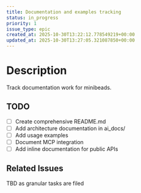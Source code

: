 ```yaml
---
title: Documentation and examples tracking
status: in_progress
priority: 1
issue_type: epic
created_at: 2025-10-30T13:22:12.778549219+00:00
updated_at: 2025-10-30T13:27:05.321087850+00:00
---
```


# Description

Track documentation work for minibeads.

## TODO
- [ ] Create comprehensive README.md
- [ ] Add architecture documentation in ai_docs/
- [ ] Add usage examples
- [ ] Document MCP integration
- [ ] Add inline documentation for public APIs

## Related Issues
TBD as granular tasks are filed

